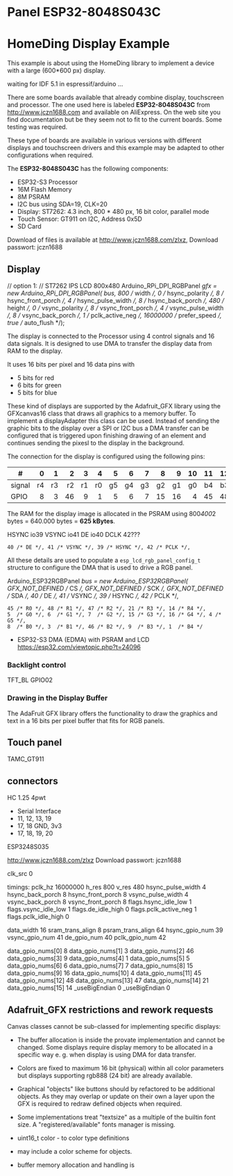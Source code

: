 # Panel ESP32-8048S043C


# HomeDing Display Example

This example is about using the HomeDing library to implement a device with a
large (600*600 px) display.

waiting for IDF 5.1 in espressif/arduino ...


There are some boards available that already combine display, touchscreen and processor.
The one used here is labeled **ESP32-8048S043C** from <http://www.jczn1688.com> and available
on AliExpress. On the web site you find documentation but be they seem not to fit to the current boards.
Some testing was required.

These type of boards are available in various versions with different displays and touchscreen
drivers and this example may be adapted to other configurations when required.

The **ESP32-8048S043C** has the following components:

* ESP32-S3 Processor
* 16M Flash Memory
* 8M PSRAM
* I2C bus using SDA=19, CLK=20
* Display: ST7262: 4.3 inch, 800 * 480 px, 16 bit color, parallel mode
* Touch Sensor: GT911 on I2C, Address 0x5D
* SD Card

Download of files is available at <http://www.jczn1688.com/zlxz>, Download passwort: jczn1688

<!-- <https://github.com/PaulStoffregen/XPT2046_Touchscreen> -->

<!-- ## ESP3248S035 -->

## Display

// option 1:
// ST7262 IPS LCD 800x480
 Arduino_RPi_DPI_RGBPanel *gfx = new Arduino_RPi_DPI_RGBPanel(
   bus,
   800 /* width */, 0 /* hsync_polarity */, 8 /* hsync_front_porch */, 4 /* hsync_pulse_width */, 8 /* hsync_back_porch */,
   480 /* height */, 0 /* vsync_polarity */, 8 /* vsync_front_porch */, 4 /* vsync_pulse_width */, 8 /* vsync_back_porch */,
   1 /* pclk_active_neg */, 16000000 /* prefer_speed */, true /* auto_flush */);

The display is connected to the Processor using 4 control signals and 16 data signals.
It is designed to use DMA to transfer the display data from RAM to the display.

It uses 16 bits per pixel and 16 data pins with

* 5 bits for red
* 6 bits for green
* 5 bits for blue

These kind of displays are supported by the Adafruit_GFX library using the GFXcanvas16 class that draws
all graphics to a memory buffer.
To implement a displayAdapter this class can be used. Instead of sending the graphic bits to the display
over a SPI or I2C bus a DMA transfer can be configured that is triggered upon
finishing drawing of an element
and continues sending the pixesl to the display in the background.

The connection for the display is configured using the following pins:

| #      |    0 |    1 |    2 |    3 |    4 |    5 |    6 |    7 |    8 |    9 |   10 |   11 |   12 |   13 |   14 |   15 |
| ------ | ---: | ---: | ---: | ---: | ---: | ---: | ---: | ---: | ---: | ---: | ---: | ---: | ---: | ---: | ---: | ---: |
| signal |   r4 |   r3 |   r2 |   r1 |   r0 |   g5 |   g4 |   g3 |   g2 |   g1 |   g0 |   b4 |   b3 |   b2 |   b1 |   b0 |
| GPIO   |    8 |    3 |   46 |    9 |    1 |    5 |    6 |    7 |   15 |   16 |    4 |   45 |   48 |   47 |   21 |   14 |

The RAM for the display image is allocated in the PSRAM using 800*400*2 bytes = 640.000 bytes = **625 kBytes**.

HSYNC io39
VSYNC io41
DE io40
DCLK 42???

    40 /* DE */, 41 /* VSYNC */, 39 /* HSYNC */, 42 /* PCLK */,

All these details are used to populate a `esp_lcd_rgb_panel_config_t` structure
to configure the DMA that is used to drive a RGB panel.

Arduino_ESP32RGBPanel *bus = new Arduino_ESP32RGBPanel(
    GFX_NOT_DEFINED /* CS */, GFX_NOT_DEFINED /* SCK */, GFX_NOT_DEFINED /* SDA */,
    40 /* DE */, 41 /* VSYNC */, 39 /* HSYNC */, 42 /* PCLK */,

    45 /* R0 */, 48 /* R1 */, 47 /* R2 */, 21 /* R3 */, 14 /* R4 */,
    5  /* G0 */, 6  /* G1 */, 7  /* G2 */, 15 /* G3 */, 16 /* G4 */, 4 /* G5 */,
    8  /* B0 */, 3  /* B1 */, 46 /* B2 */, 9  /* B3 */, 1  /* B4 */

* ESP32-S3 DMA (EDMA) with PSRAM and LCD
  <https://esp32.com/viewtopic.php?t=24096>


### Backlight control

TFT_BL GPIO02

### Drawing in the Display Buffer

The AdaFruit GFX library offers the functionality to draw the graphics and text in a
16 bits per pixel buffer that fits for RGB panels.  

## Touch panel

TAMC_GT911

## connectors

HC 1.25  4pwt

* Serial Interface
* 11, 12, 13, 19
* 17, 18 GND, 3v3
* 17, 18, 19, 20

ESP3248S035

<http://www.jczn1688.com/zlxz>
Download passwort: jczn1688


clk_src 0

timings:
 pclk_hz 16000000
 h_res 800
 v_res 480
 hsync_pulse_width 4
 hsync_back_porch 8
 hsync_front_porch 8
 vsync_pulse_width 4
 vsync_back_porch 8
 vsync_front_porch 8
 flags.hsync_idle_low 1
 flags.vsync_idle_low 1
 flags.de_idle_high 0
 flags.pclk_active_neg 1
 flags.pclk_idle_high 0

data_width 16
sram_trans_align 8
psram_trans_align 64
hsync_gpio_num 39
vsync_gpio_num 41
de_gpio_num 40
pclk_gpio_num 42

data_gpio_nums[0] 8
data_gpio_nums[1] 3
data_gpio_nums[2] 46
data_gpio_nums[3] 9
data_gpio_nums[4] 1
data_gpio_nums[5] 5
data_gpio_nums[6] 6
data_gpio_nums[7] 7
data_gpio_nums[8] 15
data_gpio_nums[9] 16
data_gpio_nums[10] 4
data_gpio_nums[11] 45
data_gpio_nums[12] 48
data_gpio_nums[13] 47
data_gpio_nums[14] 21
data_gpio_nums[15] 14
_useBigEndian 0
_useBigEndian 0


## Adafruit_GFX restrictions and rework requests

Canvas classes cannot be sub-classed for implementing specific displays:

* The buffer allocation is inside the provate implementation and cannot be changed.
Some displays require display memory to be allocated in a specific way e. g. when display is using DMA for data transfer.

* Colors are fixed to maximum 16 bit (physical) within all color parameters
  but displays supporting rgb888 (24 bit) are already available.

* Graphical "objects" like buttons should by refactored to be additional objects.
  As they may overlap or update on their own a layer upon the GFX is required to redraw defined objects when required.

* Some implementations treat "textsize" as a multiple of the builtin font size. A "registered/available" fonts manager is missing.

* uint16_t color - to color type definitions
* may include a color scheme for objects.

* buffer memory allocation and handling is
